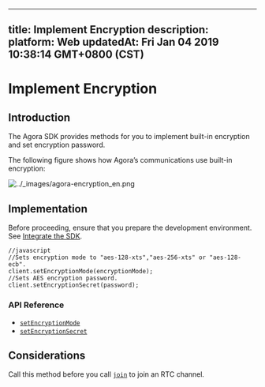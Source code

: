 
---
title: Implement Encryption
description: 
platform: Web
updatedAt: Fri Jan 04 2019 10:38:14 GMT+0800 (CST)
---
# Implement Encryption
## Introduction
The Agora SDK provides methods for you to implement built-in encryption and set encryption password.

The following figure shows how Agora’s communications use built-in encryption:

<img alt="../_images/agora-encryption_en.png" src="https://web-cdn.agora.io/docs-files/en/agora-encryption_en.png" />

## Implementation
Before proceeding, ensure that you prepare the development environment. See [Integrate the SDK](../../en/Audio%20Broadcast/web_prepare.md).

```
//javascript
//Sets encryption mode to "aes-128-xts","aes-256-xts" or "aes-128-ecb".
client.setEncryptionMode(encryptionMode);
//Sets AES encryption password.
client.setEncryptionSecret(password);
```

### API Reference

- [`setEncryptionMode`](https://docs.agora.io/en/Audio%20Broadcast/API%20Reference/web/interfaces/agorartc.client.html#setencryptionmode)
- [`setEncryptionSecret`](https://docs.agora.io/en/Audio%20Broadcast/API%20Reference/web/interfaces/agorartc.client.html#setencryptionsecret)


## Considerations

Call this method before you call [`join`](https://docs.agora.io/en/Audio%20Broadcast/API%20Reference/web/interfaces/agorartc.client.html#join) to join an RTC channel.
